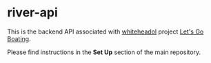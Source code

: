 # river-api

This is the backend API associated with [whiteheadol](https://github.com/whiteheadol) project [Let's Go Boating](https://github.com/whiteheadol/lets-go-boating). 

Please find instructions in the **Set Up** section of the main repository.

